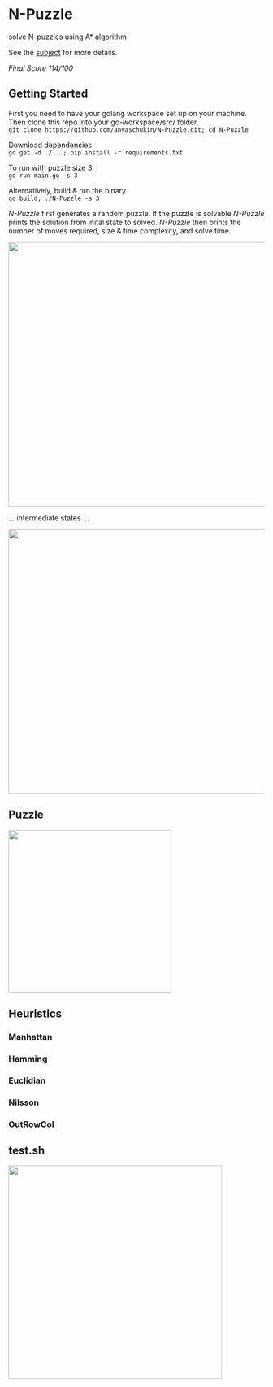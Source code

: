 # N-Puzzle

solve N-puzzles using A* algorithm

See the [subject](https://github.com/anyaschukin/N-Puzzle/blob/master/subject.pdf) for more details.

*Final Score 114/100*


## Getting Started

First you need to have your golang workspace set up on your machine.
Then clone this repo into your go-workspace/src/ folder. <br>
```git clone https://github.com/anyaschukin/N-Puzzle.git; cd N-Puzzle```

Download dependencies. <br>
```go get -d ./...; pip install -r requirements.txt```

To run with puzzle size 3. <br>
```go run main.go -s 3```

Alternatively, build & run the binary. <br>
```go build; ./N-Puzzle -s 3```

*N-Puzzle* first generates a random puzzle.
If the puzzle is solvable *N-Puzzle* prints the solution from inital state to solved.
*N-Puzzle* then prints the number of moves required, size & time complexity, and solve time.

<img src="https://github.com/anyaschukin/N-Puzzle/blob/master/img/3a.png" width="520">

... intermediate states ...

<img src="https://github.com/anyaschukin/N-Puzzle/blob/master/img/3b.png" width="520">


## Puzzle

<img src="https://github.com/anyaschukin/N-Puzzle/blob/master/img/puzzle.png" width="320">


## Heuristics

### Manhattan

### Hamming

### Euclidian

### Nilsson

### OutRowCol


## test.sh

<img src="https://github.com/anyaschukin/N-Puzzle/blob/master/img/test.png" width="420">
